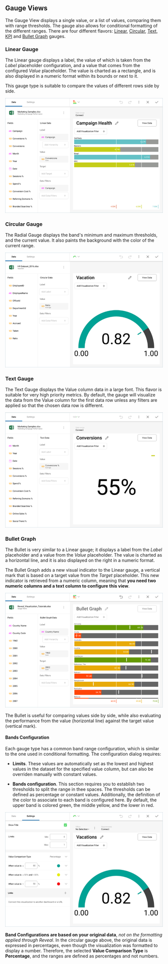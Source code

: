 ## Gauge Views


The Gauge View displays a single value, or a list of values, comparing
them with range thresholds. The gauge also allows for conditional
formatting of the different ranges. There are four different flavors:
[Linear](#linear-gauge.md), [Circular](#circular-gauge.md),
[Text](#text-gauge.md), [KPI](KPI-Gauge.md) and [Bullet Graph](#bullet-graph.md)
gauges.

<a name='linear-gauge'></a>
### Linear Gauge

The Linear gauge displays a label, the value of which is taken from the
*Label* placeholder configuration, and a value that comes from the
configured *Value* placeholder. The value is charted as a rectangle, and
is also displayed in a numeric format within its bounds or next to it.

This gauge type is suitable to compare the values of different rows side
by side.

![view linear gauge](images/pivot-editor-view-linear-gauge-view.png)

<a name='circular-gauge'></a>
### Circular Gauge

The Radial Gauge displays the band's minimum and maximum thresholds, and
the current value. It also paints the background with the color of the
current range.

![Circular gauge view example in the Visualization editor](images/pivot-editor-view-circular-gauge-view.png)

<a name='text-gauge'></a>
### Text Gauge

The Text Gauge displays the Value column data in a large font. This
flavor is suitable for very high priority metrics. By default, the gauge
will visualize the data from the Value column for the first data row
unless any filters are applied so that the chosen data row is different.

![Text gauge view example in the Visualization editor](images/pivot-editor-view-text-gauge-view.png)

<a name='bullet-graph'></a>
### Bullet Graph

The Bullet is very similar to a Linear gauge; it displays a label from
the *Label* placeholder and a value from the *Value* placeholder. The
value is charted as a horizontal line, and it is also displayed on the
right in a numeric format.

The Bullet Graph adds a new visual indicator to the Linear gauge, a
vertical mark that is based on a target value from the *Target*
placeholder. This new indicator is retrieved from a numeric column,
meaning that **you need two numeric columns and a text column to
configure this view**.

![Bullet graph gauge view example in the Visualization editor](images/pivot-editor-view-bullet-graph-gauge-view.png)

The Bullet is useful for comparing values side by side, while also
evaluating the performance from the value (horizontal line) against the
target value (vertical mark).

<a name='bands-configuration'></a>
#### Bands Configuration

Each gauge type has a common band range configuration, which is similar
to the one used in conditional formatting. The configuration dialog
requires:

  - **Limits**. These values are automatically set as the lowest and
    highest values in the dataset for the specified value column, but
    can also be overriden manually with constant values.

  - **Bands configuration**. This section requires you to establish two
    thresholds to split the range in thee spaces. The thresholds can be
    defined as percentage or constant values. Additionally, the
    definition of the color to associate to each band is configured
    here. By default, the upper band is colored green, the middle
    yellow, and the lower in red.

![gauge band configuration in Settings section](images/pivot-editor-view-gauge-band-settings.png)

**Band Configurations are based on your original data**, *not on the
formatting applied through Reveal*. In the circular gauge above, the
original data is expressed in percentages, even though the visualization
was formatted to display a number. Therefore, the selected **Value Comparison Type** is **Percentage**, and the ranges are defined as
percentages and not numbers.
